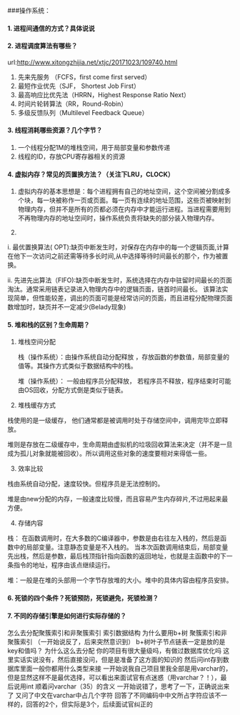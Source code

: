
###操作系统：

#### 1. 进程间通信的方式？具体说说

#### 2. 进程调度算法有哪些？

url:http://www.xitongzhijia.net/xtjc/20171023/109740.html
1. 先来先服务 （FCFS，first come first served）
2. 最短作业优先（SJF， Shortest Job First）
3. 最高响应比优先法（HRRN，Highest Response Ratio Next）
4. 时间片轮转算法（RR，Round-Robin）
5. 多级反馈队列（Multilevel Feedback Queue）


#### 3. 线程消耗哪些资源？几个字节？

1. 一个线程分配1M的堆栈空间，用于局部变量和参数传递
2. 线程的ID，存放CPU寄存器相关的资源

#### 4. 虚拟内存？常见的页置换方法？（关注下LRU，CLOCK）

1. 虚拟内存的基本思想是：每个进程拥有自己的地址空间，这个空间被分割成多个块，每一块被称作一页或页面。每一页有连续的地址范围，这些页被映射到物理内存，但并不是所有的页都必须在内存中才能运行进程。当进程需要用到不再物理内存的地址空间时，操作系统负责将缺失的部分装入物理内存。

2.
i. 最优置换算法( OPT):缺页中断发生时，对保存在内存中的每一个逻辑页面,计算在他下一次访问之前还需等待多长时间,从中选择等待时间最长的那个，作为被置换。
    
ii. 先进先出算法（FIFO):缺页中断发生时，系统选择在内存中驻留时间最长的页面淘汰。通常采用链表记录进入物理内存中的逻辑页面，链首时间最长。
该算法实现简单，但性能较差，调出的页面可能是经常访问的页面，而且进程分配物理页面数增加时，缺页并不一定减少(Belady现象)

#### 5. 堆和栈的区别？生命周期？
1. 堆栈空间分配
   
   栈（操作系统）：由操作系统自动分配释放 ，存放函数的参数值，局部变量的值等。其操作方式类似于数据结构中的栈。
   
   堆（操作系统）： 一般由程序员分配释放， 若程序员不释放，程序结束时可能由OS回收，分配方式倒是类似于链表。

2. 堆栈缓存方式

栈使用的是一级缓存， 他们通常都是被调用时处于存储空间中，调用完毕立即释放。

堆则是存放在二级缓存中，生命周期由虚拟机的垃圾回收算法来决定（并不是一旦成为孤儿对象就能被回收）。所以调用这些对象的速度要相对来得低一些。

3. 效率比较

栈由系统自动分配，速度较快。但程序员是无法控制的。

堆是由new分配的内存，一般速度比较慢，而且容易产生内存碎片,不过用起来最方便。

4. 存储内容

栈： 在函数调用时，在大多数的C编译器中，参数是由右往左入栈的，然后是函数中的局部变量。注意静态变量是不入栈的。
当本次函数调用结束后，局部变量先出栈，然后是参数，最后栈顶指针指向函数的返回地址，也就是主函数中的下一条指令的地址，程序由该点继续运行。

堆：一般是在堆的头部用一个字节存放堆的大小。堆中的具体内容由程序员安排。


#### 6. 死锁的四个条件？死锁预防，死锁避免，死锁检测？

#### 7. 不同的存储引擎是如何进行实际存储的？



怎么去分配聚簇索引和非聚簇索引
索引数据结构
为什么要用b+树
聚簇索引和非聚簇索引 （一开始说反了，后来突然意识到）
b+树叶子节点链表一定是放的是key和值吗？
为什么这么去分配
你的项目有很大量级吗，有做过数据库优化吗
这里实话实说没有，然后直接没问，但是是准备了这方面的知识的
然后问int存到数据库里面一般你都用什么类型来接
一开始说我自己项目里我全部是用varchar的，但是显然这样不是最优选择，可以看出来面试官有点迷惑（用varchar？！），最后说用int
顺着问varchar（35）的含义
一开始说错了，思考了一下，正确说出来了
又问了中文在varchar中占几个字符
回答了不同编码中中文所占字符应该不一样的，回答的2个，但实际是3个，后续面试官纠正的
